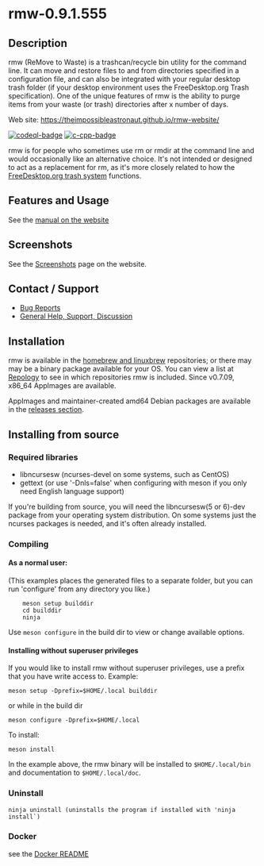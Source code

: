 # rmw-0.9.1.555
## Description

rmw (ReMove to Waste) is a trashcan/recycle bin utility for the command line.
It can move and restore files to and from directories specified in a
configuration file, and can also be integrated with your regular desktop trash
folder (if your desktop environment uses the FreeDesktop.org Trash
specification). One of the unique features of rmw is the ability to purge
items from your waste (or trash) directories after x number of days.

Web site: <https://theimpossibleastronaut.github.io/rmw-website/>

[![codeql-badge]][codeql-url]
[![c-cpp-badge]][c-cpp-url]

[c-cpp-badge]: https://github.com/theimpossibleastronaut/rmw/actions/workflows/c-cpp.yml/badge.svg
[c-cpp-url]: https://github.com/theimpossibleastronaut/rmw/actions/workflows/c-cpp.yml
[codeql-badge]: https://github.com/theimpossibleastronaut/rmw/workflows/CodeQL/badge.svg
[codeql-url]: https://github.com/theimpossibleastronaut/rmw/actions?query=workflow%3ACodeQL

rmw is for people who sometimes use rm or rmdir at the command line and
would occasionally like an alternative choice. It's not intended or
designed to act as a replacement for rm, as it's more closely related
to how the [FreeDesktop.org trash
system](https://specifications.freedesktop.org/trash-spec/trashspec-latest.html)
functions.

## Features and Usage

See the [manual on the
website](https://theimpossibleastronaut.github.io/rmw-website/rmw_man.html)

## Screenshots

See the [Screenshots](https://theimpossibleastronaut.github.io/rmw-website/screenshots.html)
page on the website.

## Contact / Support

* [Bug Reports](https://github.com/theimpossibleastronaut/rmw/blob/master/CONTRIBUTING.md#bug-reports)
* [General Help, Support, Discussion](https://theimpossibleastronaut.github.io/rmw-website/#support)

## Installation

rmw is available in the [homebrew and
linuxbrew](https://github.com/Homebrew/) repositories; or there may may
be a binary package available for your OS. You can view a list at
[Repology](https://repology.org/project/rmw/versions) to see in which
repositories rmw is included. Since v0.7.09, x86_64 AppImages are
available.

AppImages and maintainer-created amd64 Debian packages are available in
the [releases section][releases-url].

[releases-url]: https://github.com/theimpossibleastronaut/rmw/releases

## Installing from source

### Required libraries

* libncursesw (ncurses-devel on some systems, such as CentOS)
* gettext (or use '-Dnls=false' when configuring with meson if you only need English language support)

If you're building from source, you will need the libncursesw(5 or
6)-dev package from your operating system distribution. On some systems
just the ncurses packages is needed, and it's often already installed.

### Compiling

#### As a normal user:

(This examples places the generated files to a separate folder, but you can
run 'configure' from any directory you like.)

```
    meson setup builddir
    cd builddir
    ninja
```

Use `meson configure` in the build dir to view or change available
options.

#### Installing without superuser privileges

If you would like to install rmw without superuser privileges, use a prefix
that you have write access to. Example:

    meson setup -Dprefix=$HOME/.local builddir

or while in the build dir

    meson configure -Dprefix=$HOME/.local

To install:

    meson install

In the example above, the rmw binary will be installed to
`$HOME/.local/bin` and documentation to `$HOME/.local/doc`.

### Uninstall

    ninja uninstall (uninstalls the program if installed with 'ninja install`)

### Docker

see the [Docker README](https://github.com/theimpossibleastronaut/rmw/tree/master/docker)
